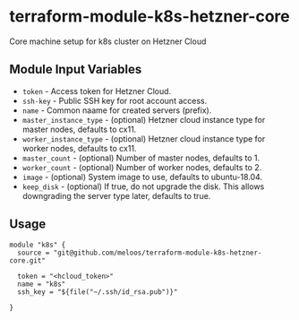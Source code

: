 # terraform-module-k8s-hetzner-core
Core machine setup for k8s cluster on Hetzner Cloud

Module Input Variables
----------------------

- `token` - Access token for Hetzner Cloud.
- `ssh-key` - Public SSH key for root account access.
- `name` - Common naame for created servers (prefix).
- `master_instance_type` - (optional) Hetzner cloud instance type for master nodes, defaults to cx11.
- `worker_instance_type` - (optional) Hetzner cloud instance type for worker nodes, defaults to cx11.
- `master_count` - (optional) Number of master nodes, defaults to 1.
- `worker_count` - (optional) Number of worker nodes, defaults to 2.
- `image` - (optional) System image to use, defaults to ubuntu-18.04.
- `keep_disk` - (optional) If true, do not upgrade the disk. This allows downgrading the server type later, defaults to true.

Usage
-----

```hcl
module "k8s" {
  source = "git@github.com/meloos/terraform-module-k8s-hetzner-core.git"

  token = "<hcloud_token>"
  name = "k8s"
  ssh_key = "${file("~/.ssh/id_rsa.pub")}"

}
```
